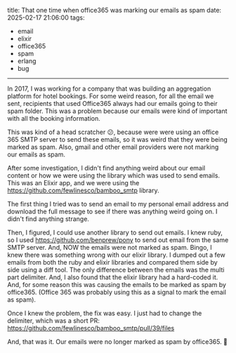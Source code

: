 title: That one time when office365 was marking our emails as spam
date: 2025-02-17 21:06:00
tags:
- email
- elixir
- office365
- spam
- erlang
- bug
---

In 2017, I was working for a company that was building an aggregation platform
for hotel bookings. For some weird reason, for all the email we sent,
recipients that used Office365 always had our emails going to their spam
folder. This was a problem because our emails were kind of important with all
the booking information.

This was kind of a head scratcher 😕, because were were using an office 365
SMTP server to send these emails, so it was weird that they were being marked
as spam. Also, gmail and other email providers were not marking our emails as
spam.

After some investigation, I didn't find anything weird about our email content
or how we were using the library which was used to send emails. This was an
Elixir app, and we were using the https://github.com/fewlinesco/bamboo_smtp
library.

The first thing I tried was to send an email to my personal email address and
download the full message to see if there was anything weird going on. I didn't
find anything strange.

Then, I figured, I could use another library to send out emails. I knew ruby,
so I used https://github.com/benprew/pony to send out email from the same SMTP
server. And, NOW the emails were not marked as spam. Bingo, I knew there was
something wrong with our elixir library. I dumped out a few emails from both
the ruby and elixir libraries and compared them side by side using a diff tool.
The only difference between the emails was the multi part delimiter. And, I
also found that the elixir library had a hard-coded it. And, for some reason
this was causing the emails to be marked as spam by office365. (Office 365 was
probably using this as a signal to mark the email as spam).

Once I knew the problem, the fix was easy. I just had to change the delimiter,
which was a short PR:  https://github.com/fewlinesco/bamboo_smtp/pull/39/files

And, that was it. Our emails were no longer marked as spam by office365. 🎉
